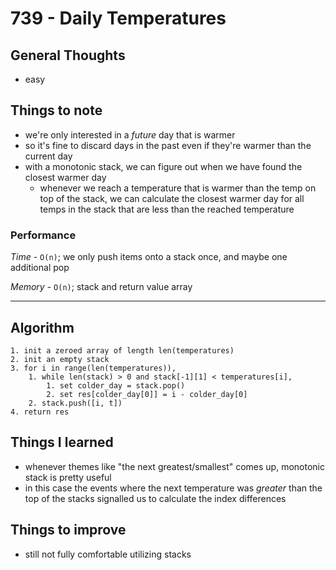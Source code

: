 # 739 - Daily Temperatures

## General Thoughts
- easy

## Things to note
- we're only interested in a *future* day that is warmer
- so it's fine to discard days in the past even if they're warmer than the current day
- with a monotonic stack, we can figure out when we have found the closest warmer day
    - whenever we reach a temperature that is warmer than the temp on top of the stack, 
      we can calculate the closest warmer day for all temps in the stack that are less 
      than the reached temperature

### Performance

*Time* - `O(n)`; we only push items onto a stack once, and maybe one additional pop

*Memory* - `O(n)`; stack and return value array

---

## Algorithm
```
1. init a zeroed array of length len(temperatures)
2. init an empty stack
3. for i in range(len(temperatures)),
    1. while len(stack) > 0 and stack[-1][1] < temperatures[i],
        1. set colder_day = stack.pop()
        2. set res[colder_day[0]] = i - colder_day[0]
    2. stack.push([i, t])
4. return res
```

## Things I learned
- whenever themes like "the next greatest/smallest" comes up, monotonic stack is pretty useful
- in this case the events where the next temperature was *greater* than the top of the stacks signalled us to calculate the index differences

## Things to improve
- still not fully comfortable utilizing stacks